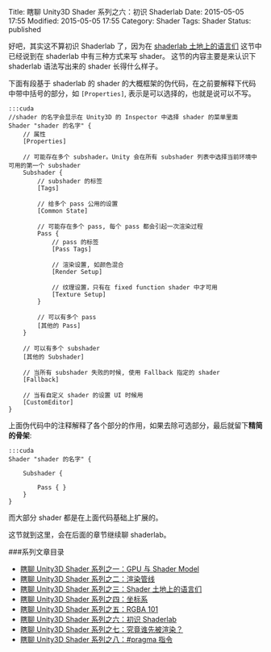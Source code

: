 Title: 瞎聊 Unity3D Shader 系列之六：初识 Shaderlab
Date: 2015-05-05 17:55
Modified: 2015-05-05 17:55
Category: Shader
Tags: Shader
Status: published

好吧，其实这不算初识 Shaderlab 了，因为在 [shaderlab 土地上的语言们]({filename}/Shader_3.md) 这节中已经说到在 shaderlab 中有三种方式来写 shader。
这节的内容主要是来认识下 shaderlab 语法写出来的 shader 长得什么样子。

下面有段基于 shaderlab 的 shader 的大概框架的伪代码，在之前要解释下代码中带中括号的部分，如 `[Properties]`, 表示是可以选择的，也就是说可以不写。

	:::cuda
	//shader 的名字会显示在 Unity3D 的 Inspector 中选择 shader 的菜单里面
	Shader "shader 的名字" {
		// 属性
		[Properties]

		// 可能存在多个 subshader。Unity 会在所有 subshader 列表中选择当前环境中可用的第一个 subshader
		Subshader {
			// subshader 的标签
			[Tags]

			// 给多个 pass 公用的设置
			[Common State]

			// 可能存在多个 pass, 每个 pass 都会引起一次渲染过程
			Pass {
				// pass 的标签
				[Pass Tags]

				// 渲染设置, 如颜色混合
				[Render Setup]

				// 纹理设置，只有在 fixed function shader 中才可用
				[Texture Setup]
			}

			// 可以有多个 pass
			[其他的 Pass]
		}

		// 可以有多个 subshader
		[其他的 Subshader]

		// 当所有 subshader 失败的时候, 使用 Fallback 指定的 shader
		[Fallback]

		// 当有自定义 shader 的设置 UI 时候用
		[CustomEditor]
	}

上面伪代码中的注释解释了各个部分的作用，如果去除可选部分，最后就留下**精简的骨架**:

	:::cuda
	Shader "shader 的名字" {

		Subshader {

			Pass { }
		}
	}

而大部分 shader 都是在上面代码基础上扩展的。

这节就到这里，会在后面的章节继续聊 shaderlab。

###系列文章目录
- [瞎聊 Unity3D Shader 系列之一：GPU 与 Shader Model]({filename}/Shader_1.md)
- [瞎聊 Unity3D Shader 系列之二：渲染管线]({filename}/Shader_2.md)
- [瞎聊 Unity3D Shader 系列之三：Shader 土地上的语言们]({filename}/Shader_3.md)
- [瞎聊 Unity3D Shader 系列之四：坐标系]({filename}/Shader_4.md)
- [瞎聊 Unity3D Shader 系列之五：RGBA 101]({filename}/Shader_5.md)
- [瞎聊 Unity3D Shader 系列之六：初识 Shaderlab]({filename}/Shader_6.md)
- [瞎聊 Unity3D Shader 系列之七：究竟谁先被渲染？]({filename}/Shader_7.md)
- [瞎聊 Unity3D Shader 系列之八：#pragma 指令]({filename}/Shader_8.md)
